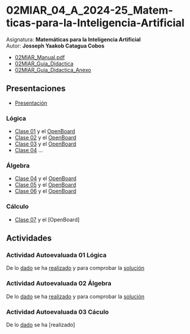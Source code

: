 # 02MIAR_04_A_2024-25_Matem-ticas-para-la-Inteligencia-Artificial
Asignatura: **Matemáticas para la Inteligencia Artificial**\
Autor: **Josseph Yaakob Catagua Cobos**
- [02MIAR_Manual.pdf](https://github.com/HikariJY/02MIAR_04_A_2024-25_Matematicas-para-la-Inteligencia-Artificial/blob/main/02MIAR_Manual.pdf)
- [02MIAR_Guia_Didactica](https://github.com/HikariJY/02MIAR_04_A_2024-25_Matematicas-para-la-Inteligencia-Artificial/blob/main/02MIAR_Guia_Didactica.pdf)
- [02MIAR_Guia_Didactica_Anexo](https://github.com/HikariJY/02MIAR_04_A_2024-25_Matematicas-para-la-Inteligencia-Artificial/blob/main/02MIAR_Guia_Didactica_Anexo.pdf)
## Presentaciones
- [Presentación](https://github.com/HikariJY/02MIAR_04_A_2024-25_Matematicas-para-la-Inteligencia-Artificial/blob/main/Actividades/AA02_actividades_algebra.pdf)
### Lógica
- [Clase 01](https://github.com/HikariJY/02MIAR_04_A_2024-25_Matematicas-para-la-Inteligencia-Artificial/blob/main/Actividades/AA02_actividades_algebra.pdf) y el [OpenBoard](https://github.com/HikariJY/02MIAR_04_A_2024-25_Matematicas-para-la-Inteligencia-Artificial/blob/main/Actividades/AA02_actividades_algebra.pdf)
- [Clase 02](https://github.com/HikariJY/02MIAR_04_A_2024-25_Matematicas-para-la-Inteligencia-Artificial/blob/main/Presentaciones/C02-logica_clase.pdf) y el [OpenBoard](https://github.com/HikariJY/02MIAR_04_A_2024-25_Matematicas-para-la-Inteligencia-Artificial/blob/main/Presentaciones/C02-logica_clase_OpenBoard.pdf)
- [Clase 03](https://github.com/HikariJY/02MIAR_04_A_2024-25_Matematicas-para-la-Inteligencia-Artificial/blob/main/Presentaciones/C03-logica_clase.pdf) y el [OpenBoard](https://github.com/HikariJY/02MIAR_04_A_2024-25_Matematicas-para-la-Inteligencia-Artificial/blob/main/Presentaciones/C03-logica_clase_OpenBoard.pdf)
- [Clase 04](https://github.com/HikariJY/02MIAR_04_A_2024-25_Matematicas-para-la-Inteligencia-Artificial/blob/main/Presentaciones/C03-logica_clase_OpenBoard.pdf) ...
### Álgebra
- [Clase 04](https://github.com/HikariJY/02MIAR_04_A_2024-25_Matematicas-para-la-Inteligencia-Artificial/blob/main/Presentaciones/C03-logica_clase_OpenBoard.pdf) y el [OpenBoard](https://github.com/HikariJY/02MIAR_04_A_2024-25_Matematicas-para-la-Inteligencia-Artificial/blob/main/Presentaciones/C04-algebra_clase_OpenBoard.pdf)
- [Clase 05](https://github.com/HikariJY/02MIAR_04_A_2024-25_Matematicas-para-la-Inteligencia-Artificial/blob/main/Presentaciones/C05-algebra_clase.pdf) y el [OpenBoard](https://github.com/HikariJY/02MIAR_04_A_2024-25_Matematicas-para-la-Inteligencia-Artificial/blob/main/Presentaciones/C05-algebra_clase_OpenBoard.pdf)
- [Clase 06](https://github.com/HikariJY/02MIAR_04_A_2024-25_Matematicas-para-la-Inteligencia-Artificial/blob/main/Presentaciones/C06-algebra_clase.pdf) y el [OpenBoard](https://github.com/HikariJY/02MIAR_04_A_2024-25_Matematicas-para-la-Inteligencia-Artificial/blob/main/Presentaciones/C06-algebra_clase_OpenBoard.pdf)
### Cálculo
- [Clase 07](https://github.com/HikariJY/02MIAR_04_A_2024-25_Matematicas-para-la-Inteligencia-Artificial/blob/main/Presentaciones/C07-calculo_clase.pdf) y el [OpenBoard]
## Actividades
### Actividad Autoevaluada 01 Lógica
De lo [dado](https://github.com/HikariJY/02MIAR_04_A_2024-25_Matematicas-para-la-Inteligencia-Artificial/blob/main/Actividades/AA01_actividades_logica.pdf) se ha [realizado](https://github.com/HikariJY/02MIAR_04_A_2024-25_Matematicas-para-la-Inteligencia-Artificial/blob/main/Actividades/AA01_actividades_logica_mio.docx) y para comprobar la [solución](https://github.com/HikariJY/02MIAR_04_A_2024-25_Matematicas-para-la-Inteligencia-Artificial/blob/main/Actividades/AA01_actividades_logica_solucion.pdf)
### Actividad Autoevaluada 02 Álgebra
De lo [dado](https://github.com/HikariJY/02MIAR_04_A_2024-25_Matematicas-para-la-Inteligencia-Artificial/blob/main/Actividades/AA02_actividades_algebra.pdf) se ha [realizado](https://github.com/HikariJY/02MIAR_04_A_2024-25_Matematicas-para-la-Inteligencia-Artificial/blob/main/Actividades/AA02_actividades_algebra_mio.docx) y para comprobar la [solución](https://github.com/HikariJY/02MIAR_04_A_2024-25_Matematicas-para-la-Inteligencia-Artificial/blob/main/Actividades/AA02_actividades_algebra_solucion.pdf)
### Actividad Autoevaluada 03 Cáculo
De lo [dado](https://github.com/HikariJY/02MIAR_04_A_2024-25_Matematicas-para-la-Inteligencia-Artificial/blob/main/Actividades/AA03_actividades_calculo.pdf) se ha [realizado]
